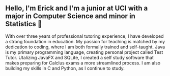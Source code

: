 ## Hello, I'm Erick and I'm a junior at UCI with a major in Computer Science and minor in Statistics 🐣

With over three years of professional tutoring experience, I have developed a strong foundation in education. My passion for teaching is matched by my dedication to coding, 
where I am both formally trained and self-taught. Java is my primary programming language, creating personal project called Test Tutor. Utalizing JavaFX and SQLite, 
I created a self study software that makes preparing for Calclus exams a more streamlined process. I am also building my skills in C and Python, as I continue to study.



